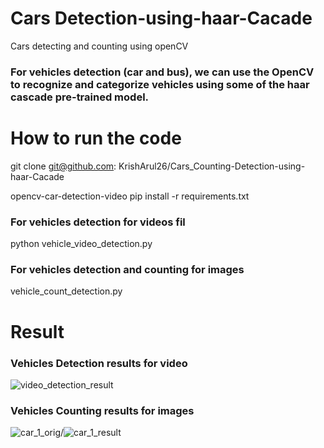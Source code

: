# Cars Detection-using-haar-Cacade
Cars detecting and counting using openCV
### For vehicles detection (car and bus), we can use the OpenCV to recognize and categorize vehicles using some of the haar cascade pre-trained model. 

# How to run the code

git clone git@github.com: KrishArul26/Cars_Counting-Detection-using-haar-Cacade

opencv-car-detection-video
pip install -r requirements.txt
  ### For vehicles detection for videos fil
  python vehicle_video_detection.py
  ### For vehicles detection and counting for images 
  vehicle_count_detection.py

# Result

### Vehicles Detection results for video
![video_detection_result](https://user-images.githubusercontent.com/74568334/120521154-e8bb3c80-c3d4-11eb-85b5-d85a656aacf3.gif)


### Vehicles Counting results for images
![car_1_orig](https://user-images.githubusercontent.com/74568334/120520606-48651800-c3d4-11eb-89f1-a9be2240217f.png)/![car_1_result](https://user-images.githubusercontent.com/74568334/120520617-4b600880-c3d4-11eb-9219-79117222c581.png)
